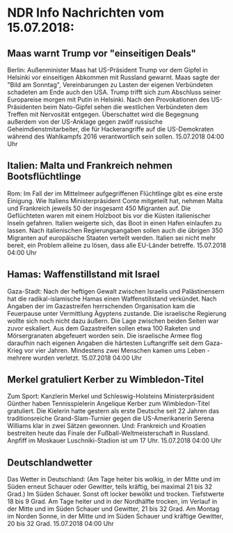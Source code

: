 # NDR Info Nachrichten vom 15.07.2018:


## Maas warnt Trump vor "einseitigen Deals"
Berlin: Außenminister Maas hat US-Präsident Trump vor dem Gipfel in Helsinki vor einseitigen Abkommen mit Russland gewarnt. Maas sagte der "Bild am Sonntag", Vereinbarungen zu Lasten der eigenen Verbündeten schadeten am Ende auch den USA. Trump trifft sich zum Abschluss seiner Europareise morgen mit Putin in Helsinki. Nach den Provokationen des US-Präsidenten beim Nato-Gipfel sehen die westlichen Verbündeten dem Treffen mit Nervosität entgegen. Überschattet wird die Begegnung außerdem von der US-Anklage gegen zwölf russische Geheimdienstmitarbeiter, die für Hackerangriffe auf die US-Demokraten während des Wahlkampfs 2016 verantwortlich sein sollen. 15.07.2018 04:00 Uhr 

## Italien: Malta und Frankreich nehmen Bootsflüchtlinge
Rom: Im Fall der im Mittelmeer aufgegriffenen Flüchtlinge gibt es eine erste Einigung. Wie Italiens Ministerpräsident Conte mitgeteilt hat, nehmen Malta und Frankreich jeweils 50 der insgesamt 450 Migranten auf. Die Geflüchteten waren mit einem Holzboot bis vor die Küsten italienischer Inseln gefahren. Italien weigerte sich, das Boot in einen Hafen einlaufen zu lassen. Nach italienischen Regierungsangaben sollen auch die übrigen 350 Migranten auf europäische Staaten verteilt werden. Italien sei nicht mehr bereit, ein Problem alleine zu lösen, dass alle EU-Länder betreffe. 15.07.2018 04:00 Uhr 

## Hamas: Waffenstillstand mit Israel
Gaza-Stadt: Nach der heftigen Gewalt zwischen Israelis und Palästinensern hat die radikal-islamische Hamas einen Waffenstillstand verkündet. Nach Angaben der im Gazastreifen herrschenden Organisation kam die Feuerpause unter Vermittlung Ägyptens zustande. Die israelische Regierung wollte sich noch nicht dazu äußern. Die Lage zwischen beiden Seiten war zuvor eskaliert. Aus dem Gazastreifen sollen etwa 100 Raketen und Mörsergranaten abgefeuert worden sein. Die israelische Armee flog daraufhin nach eigenen Angaben die härtesten Luftangriffe seit dem Gaza-Krieg vor vier Jahren. Mindestens zwei Menschen kamen ums Leben - mehrere wurden verletzt. 15.07.2018 04:00 Uhr 

## Merkel gratuliert Kerber zu Wimbledon-Titel
Zum Sport: Kanzlerin Merkel und Schleswig-Holsteins Ministerpräsident Günther haben Tennisspielerin Angelique Kerber zum Wimbledon-Titel gratuliert. Die Kielerin hatte gestern als erste Deutsche seit 22 Jahren das traditionsreiche Grand-Slam-Turnier gegen die US-Amerikanerin Serena Williams klar in zwei Sätzen gewonnen. Und: Frankreich und Kroatien bestreiten heute das Finale der Fußball-Weltmeisterschaft in Russland. Anpfiff im Moskauer Luschniki-Stadion ist um 17 Uhr. 15.07.2018 04:00 Uhr 

## Deutschlandwetter
Das Wetter in Deutschland:
(Am Tage heiter bis wolkig, in der Mitte und im Süden erneut Schauer oder Gewitter, teils kräftig, bei maximal 21 bis 32 Grad.) Im Süden Schauer. Sonst oft locker bewölkt und trocken. Tiefstwerte 18 bis 9 Grad. Am Tage heiter und in der Nordhälfte trocken, im Verlauf in der Mitte und im Süden Schauer und Gewitter, 21 bis 32 Grad. Am Montag im Norden Sonne, in der Mitte und im Süden Schauer und kräftige Gewitter, 20 bis 32 Grad. 15.07.2018 04:00 Uhr 
